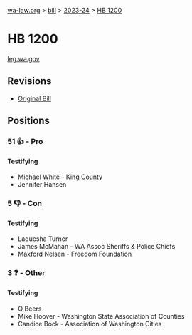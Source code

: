 [wa-law.org](/) > [bill](/bill/) > [2023-24](/bill/2023-24/) > [HB 1200](/bill/2023-24/hb/1200/)

# HB 1200
[leg.wa.gov](https://app.leg.wa.gov/billsummary?BillNumber=1200&Year=2023&Initiative=false)

## Revisions
* [Original Bill](1/)

## Positions
### 51 👍 - Pro
#### Testifying
* Michael White - King County
* Jennifer Hansen

### 5 👎 - Con
#### Testifying
* Laquesha Turner
* James McMahan - WA Assoc Sheriffs & Police Chiefs
* Maxford Nelsen - Freedom Foundation

### 3 ❓ - Other
#### Testifying
* Q  Beers
* Mike Hoover - Washington State Association of Counties
* Candice Bock - Association of Washington Cities
